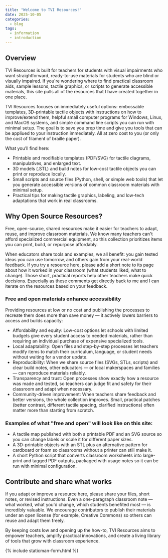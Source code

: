 ```yaml
---
title: "Welcome to TVI Resources!"
date: 2025-10-05
categories:
  - blog
tags:
  - information
  - introduction
---
```


## Overview

TVI Resources is built for teachers for students with visual impairments who want straightforward, ready-to-use materials for students who are blind or visually impaired. If you're wondering where to find practical classroom aids, sample lessons, tactile graphics, or scripts to generate accessible materials, this site pulls all of the resources that I have created together in one place.

TVI Resources focuses on immediately useful options: embossable templates, 3D-printable tactile objects with instructions on how to improve/extend them, helpful small computer programs for Windows, Linux, and MacOS systems, and simple command line scripts you can run with minimal setup. The goal is to save you prep time and give you tools that can be appliued to your instruction immediately. All at zero cost to you (or only the cost of filament of braille paper).

What you’ll find here:

- Printable and modifiable templates (PDF/SVG) for tactile diagrams, manipulatives, and enlarged text.
- 3D models (.STL) and build notes for low-cost tactile objects you can print or reproduce locally.
- Small scripts and source files (Python, shell, or simple web tools) that let you generate accessible versions of common classroom materials with minimal setup.
- Practical tips for making tactile graphics, labeling, and low-tech adaptations that work in real classrooms.

## Why Open Source Resources?

Free, open-source, shared resources make it easier for teachers to adapt, reuse, and improve classroom materials. We know many teachers can't afford specialized commercial equipment, so this collection prioritizes items you can print, build, or repurpose affordably.

When educators share tools and examples, we all benefit: you gain tested ideas you can use tomorrow, and others gain from your real-world feedback. If you try a resource here, please add a short note to its page about how it worked in your classroom (what students liked, what to change). Those short, practical reports help other teachers make quick decisions. Especially as these comments get directly back to me and I can iterate on the resources based on your feedback.

### Free and open materials enhance accessibility

Providing resources at low or no cost and publishing the processes to recreate them does more than save money — it actively lowers barriers to access and builds capacity:

- Affordability and equity: Low-cost options let schools with limited budgets give every student access to needed materials, rather than requiring an individual purchase of expensive specialized tools.
- Local adaptability: Open files and step-by-step processes let teachers modify items to match their curriculum, language, or student needs without waiting for a vendor update.
- Reproducibility: When we share source files (SVGs, STLs, scripts) and clear build notes, other educators — or local makerspaces and families — can reproduce materials reliably.
- Transparency and trust: Open processes show exactly how a resource was made and tested, so teachers can judge fit and safety for their classroom and adapt when necessary.
- Community-driven improvement: When teachers share feedback and better versions, the whole collection improves. Small, practical patches (better contrast, different tactile spacing, clarified instructions) often matter more than starting from scratch.

### Examples of what "free and open" will look like on this site:

- A tactile map published with both a printable PDF and an SVG source so you can change labels or scale it for different paper sizes.
- A 3D-printable objects with an STL plus an alternative pattern for cardboard or foam so classrooms without a printer can still make it.
- A short Python script that converts classroom worksheets into large-print and tagged PDF outputs, packaged with usage notes so it can be run with minimal configuration.

## Contribute and share what works

If you adapt or improve a resource here, please share your files, short notes, or revised instructions. Even a one-paragraph classroom note — what worked, what you'd change, which students benefited most — is incredibly valuable. We encourage contributors to publish their materials under an open license (for example, Creative Commons) so others can reuse and adapt them freely.

By keeping costs low and opening up the how-to, TVI Resources aims to empower teachers, amplify practical innovations, and create a living library of tools that grow with classroom experience.

{% include staticman-form.html %}
